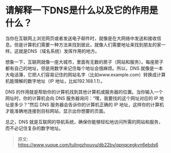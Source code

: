# 请解释一下DNS是什么以及它的作用是什么？

当你在互联网上浏览网页或者发送电子邮件时，就像是在大网络中发送和接收信息。但是计算机们需要一种方法来找到彼此，就像人们需要地址来找到朋友的家一样。这就是DNS（域名系统）发挥作用的地方。



想象一下，互联网就像一座大城市，里面有无数的房子（网站和服务）。每座房子都有自己的地址，但是用数字来记住每个地址会很麻烦。所以，DNS 就像是一本大电话簿，它把人们容易记住的网站名字（比如www.example.com）转换成计算机能理解的数字地址（IP 地址，比如192.168.1.1）。



DNS 的作用就是帮助你的计算机找到其他计算机或服务器的位置。当你输入一个网址时，你的计算机会向 DNS 服务器询问：“嘿，我要找的这个网址对应的 IP 地址是多少？”然后 DNS 服务器会告诉你的计算机正确的 IP 地址，这样你的计算机才能准确地连接到目标网站，显示出你想要的页面。



总之，DNS 就是互联网的导航系统，确保你能够轻松地访问所需的网站和服务，而不必记住复杂的数字地址。



> 原文: <https://www.yuque.com/tulingzhouyu/db22bv/qpnqcegkvn6ebds6>